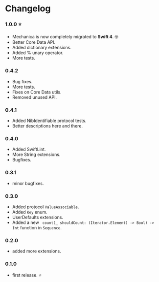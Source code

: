 # Changelog

### 1.0.0 ⭐

- Mechanica is now completely migrated to **Swift 4**.  🤓
- Better Core Data API.
- Added dictionary extensions.
- Added % unary operator.
- More tests.

### 0.4.2

- Bug fixes.
- More tests.
- Fixes on Core Data utils.
- Removed unused API.

### 0.4.1

- Added NibIdentifiable protocol tests.
- Better descriptions here and there.

### 0.4.0

- Added SwiftLint.
- More String extensions.
- Bugfixes.

### 0.3.1

- minor bugfixes.

### 0.3.0

- Added protocol `ValueAssociable`.
- Added `Key` enum.
- UserDefaults extensions.
- Added a new ` count(_ shouldCount: (Iterator.Element) -> Bool) -> Int` function in `Sequence`.

### 0.2.0

- added more extensions.

### 0.1.0

- first release. ⭐